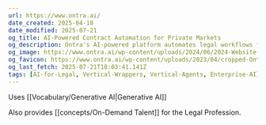 ```yaml
---
url: https://www.ontra.ai/
date_created: 2025-04-18
date_modified: 2025-07-21
og_title: AI-Powered Contract Automation for Private Markets
og_description: Ontra's AI-powered platform automates legal workflows for private markets, streamlining contract management, fund compliance, and entity management for 700+ firms globally.
og_image: https://www.ontra.ai/wp-content/uploads/2024/06/2024-Website-Refresh-Homepage-Social-Card-V2-1200x630-1.png
og_favicon: https://www.ontra.ai/wp-content/uploads/2023/04/cropped-Ontra_Logo_Rebrand_512x512_Favicon-250x250.png
og_last_fetch: 2025-07-21T18:03:41.141Z
tags: [AI-for-Legal, Vertical-Wrappers, Vertical-Agents, Enterprise-AI]
---
```


Uses [[Vocabulary/Generative AI|Generative AI]]


Also provides [[concepts/On-Demand Talent]] for the Legal Profession.  